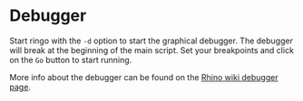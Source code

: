 # Debugger

Start ringo with the `-d` option to start the graphical debugger. The debugger will break at the beginning of the main script. Set your breakpoints and click on the `Go` button to start running.

More info about the debugger can be found on the [Rhino wiki debugger page](https://developer.mozilla.org/en-US/docs/Rhino/Debugger).